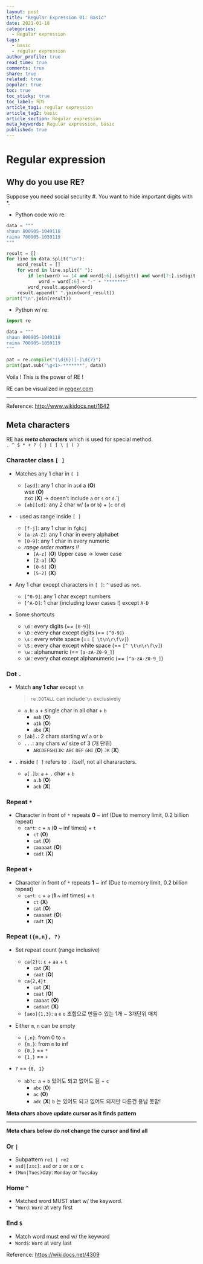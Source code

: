 ```yaml
---
layout: post
title: "Regular Expression 01: Basic"
date: 2021-01-18
categories:
  - Regular expression
tags:
  - basic
  - regular expression
author_profile: true
read_time: true
comments: true
share: true
related: true
popular: true
toc: true
toc_sticky: true
toc_label: 목차
article_tag1: regular expression
article_tag2: basic
article_section: Regular expression
meta_keywords: Regular expression, basic
published: true
---
```


# Regular expression

## Why do you use RE?

Suppose you need social security #. You want to hide important digits with *.

- Python code w/o re:

``` python
data = """
shaun 800905-1049118
raina 700905-1059119
"""

result = []
for line in data.split("\n"):
    word_result = []
    for word in line.split(" "):
        if len(word) == 14 and word[:6].isdigit() and word[7:].isdigit():
            word = word[:6] + "-" + "*******"
        word_result.append(word)
    result.append(" ".join(word_result))
print("\n".join(result))
```

- Python w/ re:

``` python
import re 

data = """
shaun 800905-1049118
raina 700905-1059119
"""

pat = re.compile("(\d{6})[-]\d{7}")
print(pat.sub("\g<1>-*******", data))
```

Voila ! This is the power of RE !

RE can be visualized in [regexr.com](https://regexr.com/)

---

Reference: <http://www.wikidocs.net/1642>

## Meta characters

RE has ___meta characters___ which is used for special method.  
`. ^ $ * + ? { } [ ] \ | ( )`

### Character class `[ ]`

- Matches any 1 char in `[ ]`
  - `[asd]`: any 1 char in `asd`
    a (__O__)  
    wsx (__O__)  
    zxc (__X__) -> doesn't include `a` or `s` or `d`.`j
  - `[ab][cd]`: any 2 char w/ (`a` or `b`) + (`c` or `d`)

- `-` used as range inside `[ ]`
  - `[f-j]`: any 1 char in `fghij`
  - `[a-zA-Z]`: any 1 char in every alphabet
  - `[0-9]`: any 1 char in every numeric
  - _range order matters !!_ 
    - `[A-z]` (__O__) Upper case -> lower case
    - `[Z-a]` (__X__) 
    - `[0-6]` (__O__) 
    - `[5-2]` (__X__)

- Any 1 char except characters in `[ ]`: `^` used as `not`.
  - `[^0-9]`: any 1 char except numbers
  - `[^A-D]`: 1 char (including lower cases !) except `A-D`

- Some shortcuts
  - `\d` : every digits (== `[0-9]`)
  - `\D` : every char except digits (== `[^0-9]`)
  - `\s` : every white space (== `[ \t\n\r\f\v]`)
  - `\S` : every char except white space (== `[^ \t\n\r\f\v]`)
  - `\w` : alphanumeric (== `[a-zA-Z0-9_]`)
  - `\W` : every chat except alphanumeric (== `[^a-zA-Z0-9_]`)

### Dot `.`

- Match __any 1 char__ except `\n`
  > `re.DOTALL` can include `\n` exclusively
  - `a.b`: `a` + single char in all char + `b`
    - `aab` (__O__)
    - `a1b` (__O__)
    - `abe` (__X__)
  - `[ab].`: 2 chars starting w/ `a` or `b`
  - `...`: any chars w/ size of 3 (개 단위)
    - `ABCDEFGHIJK`: `ABC` `DEF` `GHI` (__O__) `JK` (__X__)

- `.` inside `[ ]` refers to `.` itself, not all chararacters.
  - `a[.]b`: `a` + `.` char + `b`
    - `a.b` (__O__)
    - `acb` (__X__)

### Repeat `*`

- Character in front of `*` repeats __0__ ~ inf (Due to memory limit, 0.2 billion repeat)
  - `ca*t`: `c` + `a` (__0__ ~ inf times) + `t`
    - `ct` (__O__)
    - `cat` (__O__)
    - `caaaaat` (__O__)
    - `cadt` (__X__)

### Repeat `+`

- Character in front of `*` repeats __1__ ~ inf (Due to memory limit, 0.2 billion repeat)
  - `ca+t`: `c` + `a` (__1__ ~ inf times) + `t`
    - `ct` (__X__)
    - `cat` (__O__)
    - `caaaaat` (__O__)
    - `cadt` (__X__)

### Repeat `({m,n}, ?)`

- Set repeat count (range inclusive)
  - `ca{2}t`: `c` + `aa` + `t`
    - `cat` (__X__)
    - `caat` (__O__)
  - `ca{2,4}t`
    - `cat` (__X__)
    - `caat` (__O__)
    - `caaaat` (__O__)
    - `cadaat` (__X__)
  - `[aeo]{1,3}`: `a` `e` `o` 조합으로 만들수 있는 1개 ~ 3개단위 매치

- Either `m`, `n` can be empty
  - `{,n}`: from 0 to `n`
  - `{m,}`: from `m` to inf
  - `{0,}` == `*`
  - `{1,}` == `+`

- `?` == `{0, 1}`
  - `ab?c`: `a` + `b` 있어도 되고 없어도 됨 + `c` 
    - `abc` (__O__)
    - `ac` (__O__)
    - `adc` (__X__) `b` 는 있어도 되고 없어도 되지만 다른건 용납 못함!

__Meta chars above update cursor as it finds pattern__

--- 

__Meta chars below do not change the cursor and find all__

### Or `|`

- Subpattern `re1 | re2`
- `asd|[zxc]`: `asd` or `z` or `x` or `c`
- `(Mon|Tues)`day: `Monday` or `Tuesday`

### Home `^`

- Matched word MUST start w/ the keyword.
- `^Word`: `Word` at very first

### End `$`

- Match word must end w/ the keyword
- `Word$`: `Word` at very last





Reference: <https://wikidocs.net/4309>